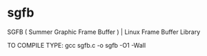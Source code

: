 # sgfb
SGFB ( Summer Graphic Frame Buffer ) | Linux Frame Buffer Library

TO COMPILE TYPE:
  gcc sgfb.c -o sgfb -O1 -Wall
  

